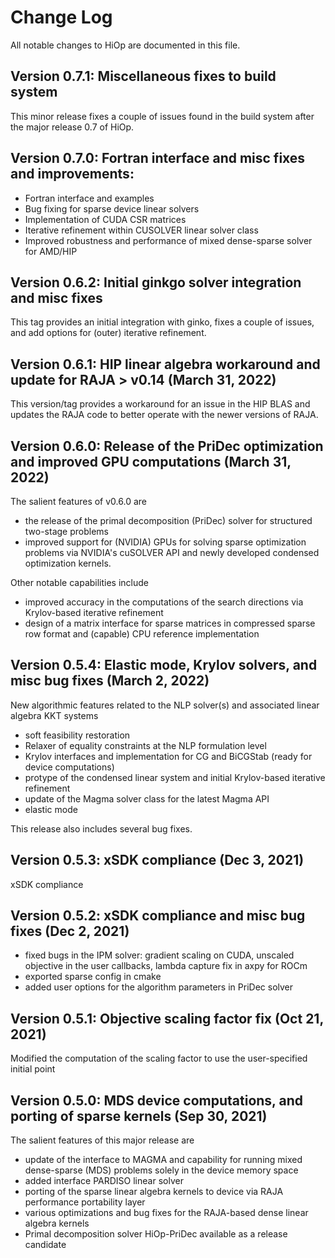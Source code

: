 # Change Log
All notable changes to HiOp are documented in this file.

## Version 0.7.1: Miscellaneous fixes to build system
This minor release fixes a couple of issues found in the build system after the major release 0.7 of HiOp. 

## Version 0.7.0: Fortran interface and misc fixes and improvements:
- Fortran interface and examples
- Bug fixing for sparse device linear solvers
- Implementation of CUDA CSR matrices
- Iterative refinement within CUSOLVER linear solver class
- Improved robustness and performance of mixed dense-sparse solver for AMD/HIP

## Version 0.6.2:  Initial ginkgo solver integration and misc fixes
This tag provides an initial integration with ginko, fixes a couple of issues, and add options for (outer) iterative refinement.

## Version 0.6.1: HIP linear algebra workaround and update for RAJA > v0.14  (March 31, 2022)
This version/tag provides a workaround for an issue in the HIP BLAS and updates the RAJA code to better operate with the newer versions of RAJA.

## Version 0.6.0: Release of the PriDec optimization and improved GPU computations (March 31, 2022)
The salient features of v0.6.0 are

- the release of the primal decomposition (PriDec) solver for structured two-stage problems
- improved support for (NVIDIA) GPUs for solving sparse optimization problems via NVIDIA's cuSOLVER API and newly developed condensed optimization kernels.

Other notable capabilities include
 - improved accuracy in the computations of the search directions via Krylov-based iterative refinement
 - design of a matrix interface for sparse matrices in compressed sparse row format and (capable) CPU reference implementation

## Version 0.5.4: Elastic mode, Krylov solvers, and misc bug fixes (March 2, 2022)
New algorithmic features related to the NLP solver(s) and associated linear algebra KKT systems

 - soft feasibility restoration
 - Relaxer of equality constraints at the NLP formulation level
 - Krylov interfaces and implementation for CG and BiCGStab (ready for device computations)
 - protype of the condensed linear system and initial Krylov-based iterative refinement
 - update of the Magma solver class for the latest Magma API
 - elastic mode
 
This release also includes several bug fixes.

## Version 0.5.3: xSDK compliance (Dec 3, 2021)

 xSDK compliance 
 
## Version 0.5.2: xSDK compliance and misc bug fixes (Dec 2, 2021)

 - fixed bugs in the IPM solver: gradient scaling on CUDA, unscaled objective in the  user callbacks, lambda capture fix in axpy for ROCm
 - exported sparse config in cmake
 - added user options for the algorithm parameters in PriDec solver
 
## Version 0.5.1: Objective scaling factor fix (Oct 21, 2021)

Modified the computation of the scaling factor to use the user-specified initial point

## Version 0.5.0: MDS device computations, and porting of sparse kernels (Sep 30, 2021)

The salient features of this major release are

 - update of the interface to MAGMA and capability for running mixed dense-sparse (MDS) problems solely in the device memory space
 - added interface PARDISO linear solver
 - porting of the sparse linear algebra kernels to device via RAJA performance portability layer
 - various optimizations and bug fixes for the RAJA-based dense linear algebra kernels
 - Primal decomposition solver HiOp-PriDec available as a release candidate
